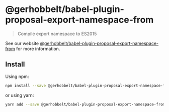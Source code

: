 # @gerhobbelt/babel-plugin-proposal-export-namespace-from

> Compile export namespace to ES2015

See our website [@gerhobbelt/babel-plugin-proposal-export-namespace-from](https://babeljs.io/docs/en/next/babel-plugin-proposal-export-namespace-from.html) for more information.

## Install

Using npm:

```sh
npm install --save @gerhobbelt/babel-plugin-proposal-export-namespace-from
```

or using yarn:

```sh
yarn add --save @gerhobbelt/babel-plugin-proposal-export-namespace-from
```
